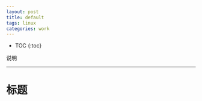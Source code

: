 ```yaml
---
layout: post
title: default
tags: linux 
categories: work
---
```


* TOC 
{:toc}

说明

---

# 标题





